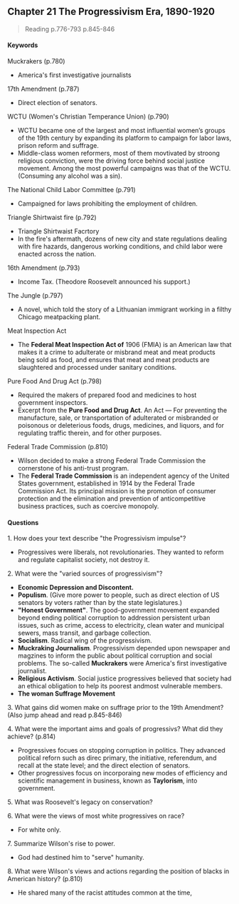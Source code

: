 ## Chapter 21 The Progressivism Era, 1890-1920

>Reading
p.776-793
p.845-846

#### Keywords
Muckrakers (p.780)
+ America's first investigative journalists

17th Amendment (p.787)
+ Direct election of senators.

WCTU (Women's Christian Temperance Union) (p.790)
+ WCTU became one of the largest and most influential women’s groups of the 19th century by expanding its platform to campaign for labor laws, prison reform and suffrage.
+ Middle-class women reformers, most of them movtivated by stroong religious conviction, were the driving force behind social justice movement. Among the most powerful campaigns was that of the WCTU. (Consuming any alcohol was a sin).

The National Child Labor Committee (p.791)
+ Campaigned for laws prohibiting the employment of children.

Triangle Shirtwaist fire (p.792)
+ Triangle Shirtwaist Facrtory
+ In the fire's aftermath, dozens of new city and state regulations dealing with fire hazards, dangerous working conditions, and child labor were enacted across the nation.

16th Amendment (p.793)
+ Income Tax. (Theodore Roosevelt announced his support.)

The Jungle (p.797)
+ A novel, which told the story of a Lithuanian immigrant working in a filthy Chicago meatpacking plant.

Meat Inspection Act
+ The **Federal Meat Inspection Act of** 1906 (FMIA) is an American law that makes it a crime to adulterate or misbrand meat and meat products being sold as food, and ensures that meat and meat products are slaughtered and processed under sanitary conditions.

Pure Food And Drug Act (p.798)
+ Required the makers of prepared food and medicines to host government inspectors.
+ Excerpt from the **Pure Food and Drug Act**. An Act — For preventing the manufacture, sale, or transportation of adulterated or misbranded or poisonous or deleterious foods, drugs, medicines, and liquors, and for regulating traffic therein, and for other purposes.

Federal Trade Commission (p.810)
+ Wilson decided to make a strong Federal Trade Commission the cornerstone of his anti-trust program.
+ The **Federal Trade Commission** is an independent agency of the United States government, established in 1914 by the Federal Trade Commission Act. Its principal mission is the promotion of consumer protection and the elimination and prevention of anticompetitive business practices, such as coercive monopoly.

#### Questions
1\. How does your text describe "the Progressivism impulse"?
+ Progressives were liberals, not revolutionaries. They wanted to reform and regulate capitalist society, not destroy it.

2\. What were the "varied sources of progressivism"?
+ **Economic Depression and Discontent.**
+ **Populism**. (Give more power to people, such as direct election of US senators by voters rather than by the state legislatures.)
+ **"Honest Government"**. The good-government movement expanded beyond ending political corruption to addression persistent urban issues, such as crime, access to electricity, clean water and municipal sewers, mass transit, and garbage collection.
+ **Socialism**. Radical wing of the progressivism.
+ **Muckraking Journalism**. Progressivism depended upon newspaper and magzines to inform the public about political corruption and social problems. The so-called **Muckrakers** were America's first investigative journalist.
+ **Religious Activism**. Social justice progressives believed that society had an ethical obligation to help its poorest andmost vulnerable members.
+ **The woman Suffrage Movement**

3\. What gains did women make on suffrage prior to the 19th Amendment? (Also jump ahead and read p.845-846)


4\. What were the important aims and goals of progressivs? What did they achieve? (p.814)
+ Progressives focues on stopping corruption in politics. They advanced political reforn such as direc primary, the initiative, referendum, and recall at the state level; and the direct election of senators.
+ Other progressives focus on incorporaing new modes of efficiency and scientific management in business, known as **Taylorism**, into government.

5\. What was Roosevelt's legacy on conservation?

6\. What were the views of most white progressives on race?
+ For white only.

7\. Summarize Wilson's rise to power.
+ God had destined him to "serve" humanity.

8\. What were Wilson's views and actions regarding the position of blacks in American history? (p.810)
+ He shared many of the racist attitudes common at the time,
